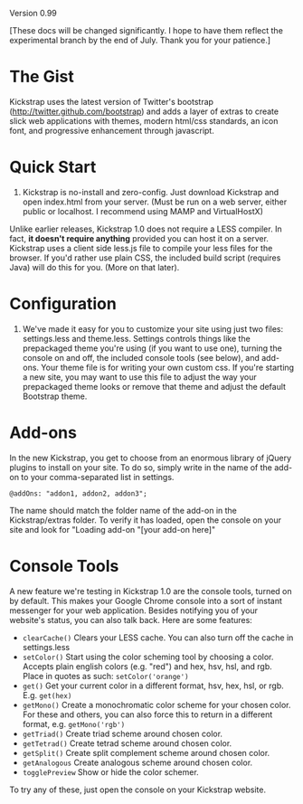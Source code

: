 Version 0.99

[These docs will be changed significantly. I hope to have them reflect the experimental branch by the end of July. Thank you for your patience.]

The Gist
========

Kickstrap uses the latest version of Twitter's bootstrap (http://twitter.github.com/bootstrap) and adds a layer of extras to create slick web applications with themes, modern html/css standards, an icon font, and progressive enhancement through javascript.

Quick Start
===========

1. Kickstrap is no-install and zero-config. Just download Kickstrap and open index.html from your server.
(Must be run on a web server, either public or localhost. I recommend using MAMP and VirtualHostX)

Unlike earlier releases, Kickstrap 1.0 does not require a LESS compiler. In fact, <strong>it doesn't require anything</strong> provided you can host it on a server. Kickstrap uses a client side less.js file to compile your less files for the browser.
If you'd rather use plain CSS, the included build script (requires Java) will do this for you. (More on that later).

Configuration
=============

1. We've made it easy for you to customize your site using just two files: settings.less and theme.less. Settings controls things like the prepackaged theme you're using (if you want to use one), turning the console on and off, the included console tools (see below), and add-ons.
Your theme file is for writing your own custom css. If you're starting a new site, you may want to use this file to adjust the way your prepackaged theme looks or remove that theme and adjust the default Bootstrap theme.

Add-ons
=======

In the new Kickstrap, you get to choose from an enormous library of jQuery plugins to install on your site. To do so, simply write in the name of the add-on to your comma-separated list in settings.

```@addOns: "addon1, addon2, addon3";```

The name should match the folder name of the add-on in the Kickstrap/extras folder. To verify it has loaded, open the console on your site and look for "Loading add-on "[your add-on here]"

Console Tools
=============

A new feature we're testing in Kickstrap 1.0 are the console tools, turned on by default. This makes your Google Chrome console into a sort of instant messenger for your web application. 
Besides notifying you of your website's status, you can also talk back. Here are some features:

- ```clearCache()``` Clears your LESS cache. You can also turn off the cache in settings.less
- ```setColor()``` Start using the color scheming tool by choosing a color. Accepts plain english colors (e.g. "red") and hex, hsv, hsl, and rgb. Place in quotes as such: ```setColor('orange')```
- ```get()``` Get your current color in a different format, hsv, hex, hsl, or rgb. E.g. ```get(hex)```
- ```getMono()``` Create a monochromatic color scheme for your chosen color. For these and others, you can also force this to return in a different format, e.g. ```getMono('rgb')```
- ```getTriad()``` Create triad scheme around chosen color.
- ```getTetrad()``` Create tetrad scheme around chosen color.
- ```getSplit()```  Create split complement scheme around chosen color.
- ```getAnalogous``` Create analogous scheme around chosen color.
- ```togglePreview``` Show or hide the color schemer.

To try any of these, just open the console on your Kickstrap website.

